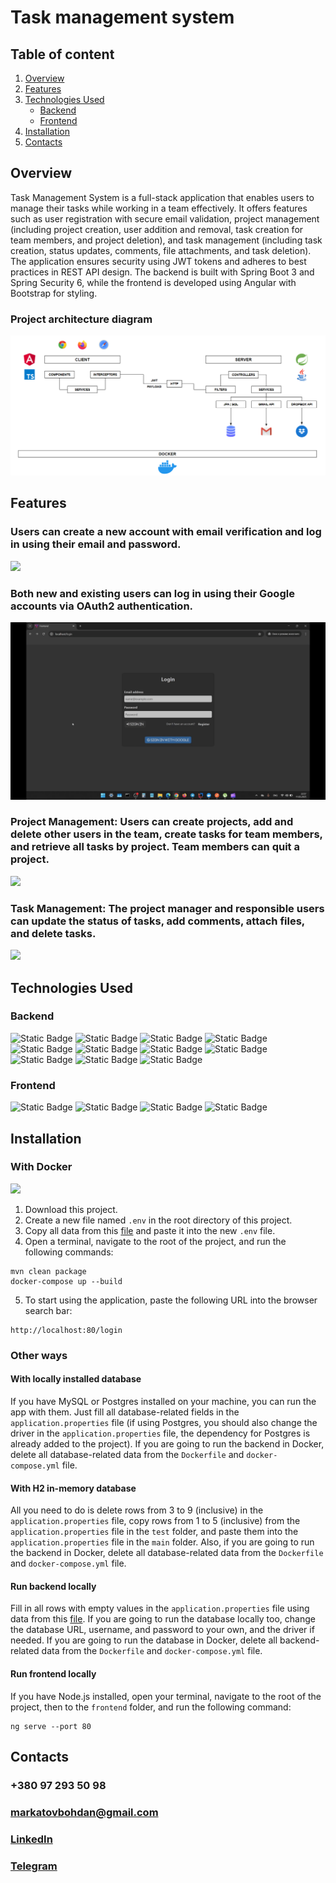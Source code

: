 # Task management system
## Table of content
1. [Overview](#overview)
2. [Features](#features)
3. [Technologies Used](#technologies-used)
    * [Backend](#backend)
    * [Frontend](#frontend)
4. [Installation](#installation)
5. [Contacts](#contacts)
## Overview
Task Management System is a full-stack application that enables users to manage their tasks while working in a team effectively.
It offers features such as user registration with secure email validation, project management (including project creation,
user addition and removal, task creation for team members, and project deletion), and task management (including task creation,
status updates, comments, file attachments, and task deletion). The application ensures security using JWT tokens 
and adheres to best practices in REST API design. The backend is built with Spring Boot 3 and Spring Security 6,
while the frontend is developed using Angular with Bootstrap for styling.
### Project architecture diagram
![](images/DIAGRAM.png)
## Features
### Users can create a new account with email verification and log in using their email and password.
![](images/RL.gif)
### Both new and existing users can log in using their Google accounts via OAuth2 authentication.
![](images/OAuth2.gif)
### Project Management: Users can create projects, add and delete other users in the team, create tasks for team members, and retrieve all tasks by project. Team members can quit a project.
![](images/PM.gif)
### Task Management: The project manager and responsible users can update the status of tasks, add comments, attach files, and delete tasks.
![](images/TM.gif)
## Technologies Used
### Backend
![Static Badge](https://img.shields.io/badge/Spring%20Boot%203-brightgreen?style=plastic&logo=spring&logoColor=white)
![Static Badge](https://img.shields.io/badge/Spring%20Security%206-blue?style=plastic&logo=springsecurity&logoColor=white)
![Static Badge](https://img.shields.io/badge/JSON%20Web%20Token%20Authentication-red?style=plastic&logo=jsonwebtokens&logoColor=white)
![Static Badge](https://img.shields.io/badge/MySQL%20%26%20Spring%20Data%20JPA-yellow?style=plastic&logo=mysql&logoColor=white)
![Static Badge](https://img.shields.io/badge/WebSocket%20API-silver?style=plastic&logo=socket&logoColor=black)
![Static Badge](https://img.shields.io/badge/Swagger%20%26%20OpenAPI-green?style=plastic&logo=swagger&logoColor=white)
![Static Badge](https://img.shields.io/badge/Liquidbase-blue?style=plastic&logo=liquibase&logoColor=white)
![Static Badge](https://img.shields.io/badge/Docker-darkblue?style=plastic&logo=docker&logoColor=white)
![Static Badge](https://img.shields.io/badge/OAuth%202.0-gold?style=plastic&logo=webauthn&logoColor=black)
![Static Badge](https://img.shields.io/badge/Gmail%20API-blueviolet?style=plastic&logo=gmail&logoColor=white)
![Static Badge](https://img.shields.io/badge/Dropbox%20API-%230061FF?style=plastic&logo=dropbox&logoColor=white)
### Frontend
![Static Badge](https://img.shields.io/badge/Angular-red?style=plastic&logo=angular&logoColor=white)
![Static Badge](https://img.shields.io/badge/Bootstrap-%2305054B?style=plastic&logo=bootstrap&logoColor=white)
![Static Badge](https://img.shields.io/badge/NGINX-%23009639?style=plastic&logo=nginx&logoColor=white)
![Static Badge](https://img.shields.io/badge/Font%20Awesome-%23538DD7?style=plastic&logo=fontawesome&logoColor=white)

## Installation
### With Docker
![](images/DP.gif)
1. Download this project.
2. Create a new file named `.env` in the root directory of this project.
3. Copy all data from this [file](https://drive.google.com/file/d/1BMgBb2hqjRVglaZo6E9Ob4sNM-SuGKB8/view?usp=sharing) and paste it into the new `.env` file.
4. Open a terminal, navigate to the root of the project, and run the following commands:
```
mvn clean package
docker-compose up --build
```
5. To start using the application, paste the following URL into the browser search bar:
```
http://localhost:80/login
```
### Other ways
#### With locally installed database
If you have MySQL or Postgres installed on your machine, you can run the app with them. Just fill all database-related fields in the `application.properties` file (if using Postgres, you should also change the driver in the `application.properties` file, the dependency for Postgres is already added to the project). If you are going to run the backend in Docker, delete all database-related data from the `Dockerfile` and `docker-compose.yml` file.
#### With H2 in-memory database
All you need to do is delete rows from 3 to 9 (inclusive) in the `application.properties` file, copy rows from 1 to 5 (inclusive) from the `application.properties` file in the `test` folder, and paste them into the `application.properties` file in the `main` folder. Also, if you are going to run the backend in Docker, delete all database-related data from the `Dockerfile` and `docker-compose.yml` file.
#### Run backend locally
Fill in all rows with empty values in the `application.properties` file using data from this [file](https://drive.google.com/file/d/1BMgBb2hqjRVglaZo6E9Ob4sNM-SuGKB8/view?usp=sharing). If you are going to run the database locally too, change the database URL, username, and password to your own, and the driver if needed. If you are going to run the database in Docker, delete all backend-related data from the `Dockerfile` and `docker-compose.yml` file.
#### Run frontend locally
If you have Node.js installed, open your terminal, navigate to the root of the project, then to the `frontend` folder, and run the following command:
```
ng serve --port 80
```
## Contacts
### +380 97 293 50 98
### markatovbohdan@gmail.com
### [LinkedIn](https://www.linkedin.com/in/bohdan-markatov)
### [Telegram](https://t.me/BogdanMarkatov)
